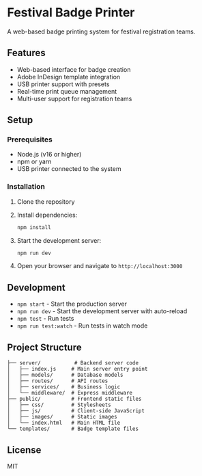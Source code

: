 # Festival Badge Printer

A web-based badge printing system for festival registration teams.

## Features

- Web-based interface for badge creation
- Adobe InDesign template integration
- USB printer support with presets
- Real-time print queue management
- Multi-user support for registration teams

## Setup

### Prerequisites

- Node.js (v16 or higher)
- npm or yarn
- USB printer connected to the system

### Installation

1. Clone the repository
2. Install dependencies:
   ```bash
   npm install
   ```

3. Start the development server:
   ```bash
   npm run dev
   ```

4. Open your browser and navigate to `http://localhost:3000`

## Development

- `npm start` - Start the production server
- `npm run dev` - Start the development server with auto-reload
- `npm test` - Run tests
- `npm run test:watch` - Run tests in watch mode

## Project Structure

```
├── server/           # Backend server code
│   ├── index.js     # Main server entry point
│   ├── models/      # Database models
│   ├── routes/      # API routes
│   ├── services/    # Business logic
│   └── middleware/  # Express middleware
├── public/          # Frontend static files
│   ├── css/         # Stylesheets
│   ├── js/          # Client-side JavaScript
│   ├── images/      # Static images
│   └── index.html   # Main HTML file
└── templates/       # Badge template files
```

## License

MIT